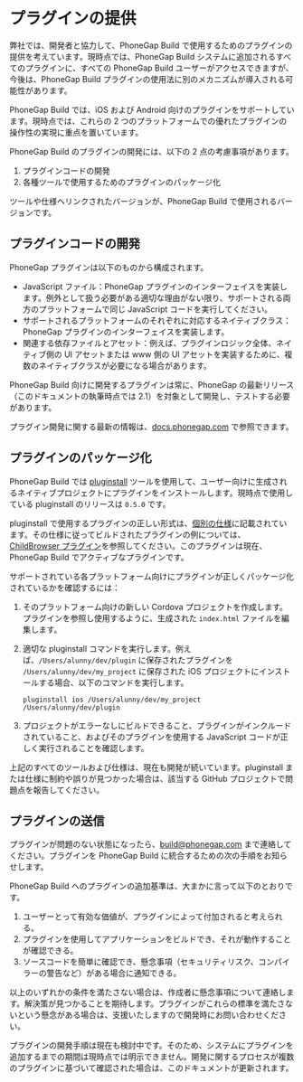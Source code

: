 ﻿---
license: Licensed to the Apache Software Foundation (ASF) under one
         or more contributor license agreements.  See the NOTICE file
         distributed with this work for additional information
         regarding copyright ownership.  The ASF licenses this file
         to you under the Apache License, Version 2.0 (the
         "License"); you may not use this file except in compliance
         with the License.  You may obtain a copy of the License at

           http://www.apache.org/licenses/LICENSE-2.0

         Unless required by applicable law or agreed to in writing,
         software distributed under the License is distributed on an
         "AS IS" BASIS, WITHOUT WARRANTIES OR CONDITIONS OF ANY
         KIND, either express or implied.  See the License for the
         specific language governing permissions and limitations
         under the License.
---

# プラグインの提供

弊社では、開発者と協力して、PhoneGap Build で使用するためのプラグインの提供を考えています。現時点では、PhoneGap Build システムに追加されるすべてのプラグインに、すべての PhoneGap Build ユーザーがアクセスできますが、今後は、PhoneGap Build プラグインの使用法に別のメカニズムが導入される可能性があります。

PhoneGap Build では、iOS および Android 向けのプラグインをサポートしています。現時点では、これらの 2 つのプラットフォームでの優れたプラグインの操作性の実現に重点を置いています。

PhoneGap Build のプラグインの開発には、以下の 2 点の考慮事項があります。

1. プラグインコードの開発
2. 各種ツールで使用するためのプラグインのパッケージ化

ツールや仕様へリンクされたバージョンが、PhoneGap Build で使用されるバージョンです。

## プラグインコードの開発

PhoneGap プラグインは以下のものから構成されます。

* JavaScript ファイル：PhoneGap プラグインのインターフェイスを実装します。例外として扱う必要がある適切な理由がない限り、サポートされる両方のプラットフォームで同じ JavaScript コードを実行してください。
* サポートされるプラットフォームのそれぞれに対応するネイティブクラス：PhoneGap プラグインのインターフェイスを実装します。
* 関連する依存ファイルとアセット：例えば、プラグインロジック全体、ネイティブ側の UI アセットまたは www 側の UI アセットを実装するために、複数のネイティブクラスが必要になる場合があります。

PhoneGap Build 向けに開発するプラグインは常に、PhoneGap の最新リリース（このドキュメントの執筆時点では 2.1）を対象として開発し、テストする必要があります。

プラグイン開発に関する最新の情報は、[docs.phonegap.com][pgdocs] で参照できます。

## プラグインのパッケージ化

PhoneGap Build では [pluginstall][pins] ツールを使用して、ユーザー向けに生成されるネイティブプロジェクトにプラグインをインストールします。現時点で使用している pluginstall のリリースは `0.5.0` です。

pluginstall で使用するプラグインの正しい形式は、[個別の仕様][spec]に記載されています。その仕様に従ってビルドされたプラグインの例については、[ChildBrowser プラグイン][child]を参照してください。このプラグインは現在、PhoneGap Build でアクティブなプラグインです。

サポートされている各プラットフォーム向けにプラグインが正しくパッケージ化されているかを確認するには：

1. そのプラットフォーム向けの新しい Cordova プロジェクトを作成します。プラグインを参照し使用するように、生成された `index.html` ファイルを編集します。
2. 適切な pluginstall コマンドを実行します。例えば、`/Users/alunny/dev/plugin` に保存されたプラグインを `/Users/alunny/dev/my_project` に保存された iOS プロジェクトにインストールする場合、以下のコマンドを実行します。

    `pluginstall ios /Users/alunny/dev/my_project /Users/alunny/dev/plugin`

3. プロジェクトがエラーなしにビルドできること、プラグインがインクルードされていること、およびそのプラグインを使用する JavaScript コードが正しく実行されることを確認します。

上記のすべてのツールおよび仕様は、現在も開発が続いています。pluginstall または仕様に制約や誤りが見つかった場合は、該当する GitHub プロジェクトで問題点を報告してください。

## プラグインの送信

プラグインが問題のない状態になったら、[build@phonegap.com](mailto:build@phonegap.com) まで連絡してください。プラグインを PhoneGap Build に統合するための次の手順をお知らせします。

PhoneGap Build へのプラグインの追加基準は、大まかに言って以下のとおりです。

1. ユーザーとって有効な価値が、プラグインによって付加されると考えられる。
2. プラグインを使用してアプリケーションをビルドでき、それが動作することが確認できる。
3. ソースコードを簡単に確認でき、懸念事項（セキュリティリスク、コンパイラーの警告など）がある場合に通知できる。

以上のいずれかの条件を満たさない場合は、作成者に懸念事項について連絡します。解決策が見つかることを期待します。プラグインがこれらの標準を満たさないという懸念がある場合は、支援いたしますので開発時にお問い合わせください。

プラグインの開発手順は現在も検討中です。そのため、システムにプラグインを追加するまでの期間は現時点では明示できません。開発に関するプロセスが複数のプラグインに基づいて確認された場合は、このドキュメントが更新されます。

[pgdocs]:http://docs.phonegap.com/jp/2.7.0/guide_plugin-development_index.md.html
[pins]:https://github.com/alunny/pluginstall
[spec]:https://github.com/alunny/cordova-plugin-spec
[child]:https://github.com/alunny/ChildBrowser
